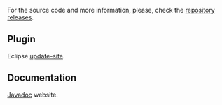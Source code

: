 For the source code and more information, please, check the [repository releases](https://github.com/The-Nefarious-Developer/zjoule/releases/tag/v1.0.1).

## Plugin

Eclipse [update-site](https://zjoule.com/v1.0.1/plugin).

## Documentation

[Javadoc](https://zjoule.com/v1.0.1/doc) website.